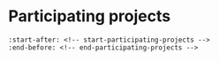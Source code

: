 # Participating projects

<!-- Includes participating projects from the root README.md of the Open Documentation Academy repository. -->
<!-- Don't edit this file directly. -->
<!-- To update the project list, edit the "Participating projects" section in the root README.md: https://github.com/canonical/open-documentation-academy/blob/main/README.md -->

```{include} ../README.md
:start-after: <!-- start-participating-projects -->
:end-before: <!-- end-participating-projects -->
```
